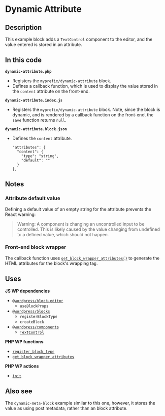 # Dynamic Attribute

## Description

This example block adds a `TextControl` component to the editor, and the value entered is stored in an attribute.

## In this code

**`dynamic-attribute.php`**

- Registers the `myprefix/dynamic-attribute` block.
- Defines a callback function, which is used to display the value stored in the `content` attribute on the front-end.

**`dynamic-attribute.index.js`**

- Registers the `myprefix/dynamic-attribute` block. Note, since the block is dynamic, and is rendered by a callback function on the front-end, the `save` function returns `null`.

**`dynamic-attribute.block.json`**

- Defines the `content` attribute.

      "attributes": {
        "content": {
          "type": "string",
          "default": ""
        }
      },

## Notes

### Attribute default value

Defining a default value of an empty string for the attribute prevents the React warning:

> Warning: A component is changing an uncontrolled input to be controlled. This is likely caused by the value changing from undefined to a defined value, which should not happen.

### Front-end block wrapper

The callback function uses [`get_block_wrapper_attributes()`](https://developer.wordpress.org/reference/functions/get_block_wrapper_attributes/) to generate the HTML attributes for the block's wrapping tag.

## Uses

**JS WP dependencies**

- [`@wordpress/block-editor`](https://developer.wordpress.org/block-editor/reference-guides/packages/packages-block-editor/)
  - `useBlockProps`
- [`@wordpress/blocks`](https://developer.wordpress.org/block-editor/reference-guides/packages/packages-blocks/)
  - `registerBlockType`
  - `createBlock`
- [`@wordpress/components`](https://developer.wordpress.org/block-editor/reference-guides/components/)
  - [`TextControl`](https://developer.wordpress.org/block-editor/reference-guides/components/text-control/)

**PHP WP functions**

- [`register_block_type`](https://developer.wordpress.org/reference/functions/register_block_type/)
- [`get_block_wrapper_attributes`](https://developer.wordpress.org/reference/functions/get_block_wrapper_attributes/)

**PHP WP actions**

- [`init`](https://developer.wordpress.org/reference/hooks/init/)

## Also see

The `dynamic-meta-block` example similar to this one, however, it stores the value as using post metadata, rather than an block attribute.
